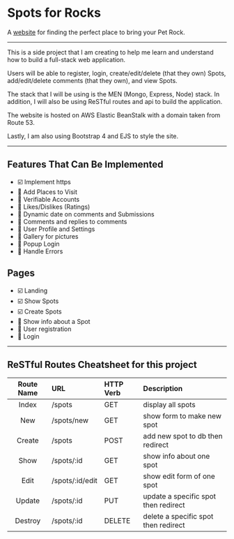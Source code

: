 # Spots for Rocks

A [website](http://spotsfor.rocks) for finding the perfect place to bring your Pet Rock.

---

This is a side project that I am creating to help me learn and understand how to build a full-stack web application.

Users will be able to register, login, create/edit/delete (that they own) Spots, add/edit/delete comments (that they own), and view Spots.

The stack that I will be using is the MEN (Mongo, Express, Node) stack. In addition, I will also be using ReSTful routes and api to build the application.

The website is hosted on AWS Elastic BeanStalk with a domain taken from Route 53.

Lastly, I am also using Bootstrap 4 and EJS to style the site.

---

## Features That Can Be Implemented

- :ballot_box_with_check: Implement https
- :black_square_button: Add Places to Visit
- :black_square_button: Verifiable Accounts
- :black_square_button: Likes/Dislikes (Ratings)
- :black_square_button: Dynamic date on comments and Submissions
- :black_square_button: Comments and replies to comments
- :black_square_button: User Profile and Settings
- :black_square_button: Gallery for pictures
- :black_square_button: Popup Login
- :black_square_button: Handle Errors

## Pages

- :ballot_box_with_check: Landing
- :ballot_box_with_check: Show Spots
- :ballot_box_with_check: Create Spots
- :black_square_button: Show info about a Spot
- :black_square_button: User registration
- :black_square_button: Login

---

## ReSTful Routes Cheatsheet for this project

| Route Name | URL             | HTTP Verb | Description                          |
| :--------: | :-------------- | :-------- | :----------------------------------- |
|   Index    | /spots          | GET       | display all spots                    |
|    New     | /spots/new      | GET       | show form to make new spot           |
|   Create   | /spots          | POST      | add new spot to db then redirect     |
|    Show    | /spots/:id      | GET       | show info about one spot             |
|    Edit    | /spots/:id/edit | GET       | show edit form of one spot           |
|   Update   | /spots/:id      | PUT       | update a specific spot then redirect |
|  Destroy   | /spots/:id      | DELETE    | delete a specific spot then redirect |
